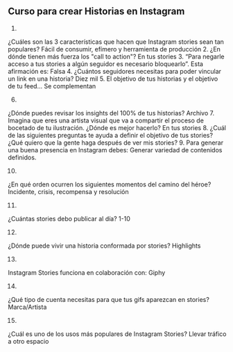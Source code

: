 ## Curso para crear Historias en Instagram

1.
¿Cuáles son las 3 características que hacen que Instagram stories sean tan populares?
Fácil de consumir, efímero y herramienta de producción
2.
¿En dónde tienen más fuerza los "call to action"?
En tus stories
3.
“Para negarle acceso a tus stories a algún seguidor es necesario bloquearlo”. Esta afirmación es:
Falsa
4.
¿Cuántos seguidores necesitas para poder vincular un link en una historia?
Diez mil
5.
El objetivo de tus historias y el objetivo de tu feed...
Se complementan

6.
¿Dónde puedes revisar los insights del 100% de tus historias?
Archivo
7.
Imagina que eres una artista visual que va a compartir el proceso de bocetado de tu ilustración. ¿Dónde es mejor hacerlo?
En tus stories
8.
¿Cuál de las siguientes preguntas te ayuda a definir el objetivo de tus stories?
¿Qué quiero que la gente haga después de ver mis stories?
9.
Para generar una buena presencia en Instagram debes:
Generar variedad de contenidos definidos.

10.
¿En qué orden ocurren los siguientes momentos del camino del héroe?
Incidente, crisis, recompensa y resolución

11.
¿Cuántas stories debo publicar al día?
1-10

12.
¿Dónde puede vivir una historia conformada por stories?
Highlights

13.
Instagram Stories funciona en colaboración con:
Giphy

14.
¿Qué tipo de cuenta necesitas para que tus gifs aparezcan en stories?
Marca/Artista

15.
¿Cuál es uno de los usos más populares de Instagram Stories?
Llevar tráfico a otro espacio